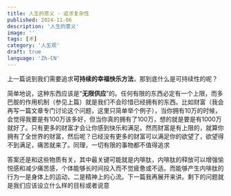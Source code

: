 ```yaml
---
title: 人生的意义 - 追求复杂性
published: 2024-11-06
description: '人生的意义'
image: ''
tags: [术]
category: '人生观'
draft: true
language: 'Zh-CN'
---
```

上一篇说到我们需要追求**可持续的幸福快乐方法**，那到底什么是可持续性的呢？

简单地说，这种东西应该是“**无限供应**”的。任何有限的东西必定有一个上限，而多巴胺的作用机制（参见上篇）就是我们不会珍惜已经拥有的东西。比如财富（我会再写一篇文章专门讨论这个问题，这里只简单举个例子），当你拥有10万的时候，会觉得我要是有100万该多好，但当你真的拥有了100万，想的就是要是有1000万就好了。只有更多的财富才会让你感到快乐和满足。然而财富是有上限的，就算你拥有了全世界的财富，然后呢？已经没有更多的财富可以满足你的欲望了，欲望得不到满足，痛苦就来了。同理，一切有限的事物都不值得追求

答案还是和这些物质有关，其中最关键可能就是内啡肽，内啡肽的释放可以增强愉悦感和减少痛苦感，个体能够长时间投入而不觉疲惫或不适。而能够产生内啡肽的行为一是身体上的运动，二是精神上的心流。下一篇我再展开来讲。剩下的问题就是我们应该设立什么样的目标或者说意
